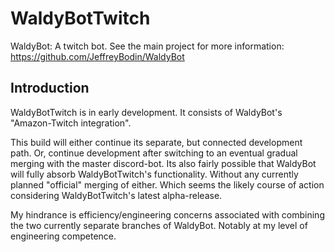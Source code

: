 # WaldyBotTwitch
WaldyBot: A twitch bot.
See the main project for more information: https://github.com/JeffreyBodin/WaldyBot

## Introduction

WaldyBotTwitch is in early development. It consists of WaldyBot's "Amazon-Twitch integration". 

This build will either continue its separate, but connected development path. Or, continue development after switching to an eventual gradual merging with the master discord-bot. 
Its also fairly possible that WaldyBot will fully absorb WaldyBotTwitch's functionality. Without any currently planned "official" merging of either. Which seems the likely course of action considering WaldyBotTwitch's latest alpha-release. 

My hindrance is efficiency/engineering concerns associated with combining the two currently separate branches of WaldyBot. Notably at my level of engineering competence.
